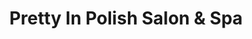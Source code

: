 ---
title: "Pretty In Polish Salon & Spa"
url: /willowick/pretty-in-polish-salon-und-spa/
shop: Kosmetik
---